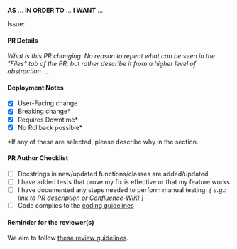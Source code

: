 **AS** ...
**IN ORDER TO** ...
**I WANT** ...

Issue: 

#### PR Details

_What is this PR changing. No reason to repeat what can be seen in the "Files" tab of the PR, but
rather describe it from a higher level of abstraction ..._

#### Deployment Notes

- [x] User-Facing change
- [x] Breaking change*
- [x] Requires Downtime*
- [x] No Rollback possible*

\*If any of these are selected, please describe why in the  section.

#### PR Author Checklist

* [ ] Docstrings in new/updated functions/classes are added/updated
* [ ] I have added tests that prove my fix is effective or that my feature works
* [ ] I have documented any steps needed to perform manual testing: _{ e.g.: link to PR description
  or Confluence-WIKI }_
* [ ] Code complies to the [coding guidelines](https://github.com/blob/main/CODING_GUIDELINES.md)

#### Reminder for the reviewer(s)

We aim to follow [these review guidelines](https://google.github.io/eng-practices/review/reviewer/).
 
